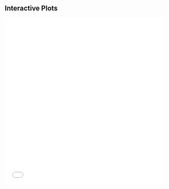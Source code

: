 ## Interactive Plots

<iframe id="igraph" scrolling="no" style="border:none;" seamless="seamless" src="03.html" height="525" width="100%"></iframe>